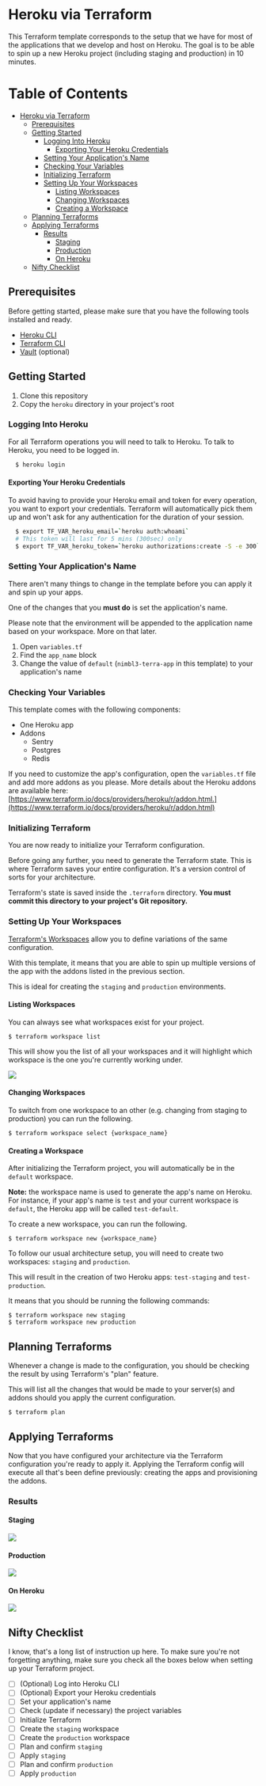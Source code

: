 # Heroku via Terraform

This Terraform template corresponds to the setup that we have for most of the applications that we develop and host on Heroku. The goal is to be able to spin up a new Heroku project (including staging and production) in 10 minutes.

# Table of Contents

  * [Heroku via Terraform](#heroku-via-terraform)
      * [Prerequisites](#prerequisites)
      * [Getting Started](#getting-started)
         * [Logging Into Heroku](#logging-into-heroku)
            * [Exporting Your Heroku Credentials](#exporting-your-heroku-credentials)
         * [Setting Your Application's Name](#setting-your-applications-name)
         * [Checking Your Variables](#checking-your-variables)
         * [Initializing Terraform](#initializing-terraform)
         * [Setting Up Your Workspaces](#setting-up-your-workspaces)
            * [Listing Workspaces](#listing-workspaces)
            * [Changing Workspaces](#changing-workspaces)
            * [Creating a Workspace](#creating-a-workspace)
      * [Planning Terraforms](#planning-terraforms)
      * [Applying Terraforms](#applying-terraforms)
         * [Results](#results)
            * [Staging](#staging)
            * [Production](#production)
            * [On Heroku](#on-heroku)
      * [Nifty Checklist](#nifty-checklist)

## Prerequisites

Before getting started, please make sure that you have the following tools installed and ready.

- [Heroku CLI](https://devcenter.heroku.com/categories/command-line)
- [Terraform CLI](https://www.terraform.io/downloads.html)
- [Vault](https://www.vaultproject.io/downloads.html) (optional)

## Getting Started

1. Clone this repository
2. Copy the `heroku` directory in your project's root

### Logging Into Heroku

For all Terraform operations you will need to talk to Heroku. To talk to Heroku, you need to be logged in.

```bash
  $ heroku login
```

#### Exporting Your Heroku Credentials

To avoid having to provide your Heroku email and token for every operation, you want to export your credentials. Terraform will automatically pick them up and won't ask for any authentication for the duration of your session.

```bash
  $ export TF_VAR_heroku_email=`heroku auth:whoami`
  # This token will last for 5 mins (300sec) only
  $ export TF_VAR_heroku_token=`heroku authorizations:create -S -e 300`
```

### Setting Your Application's Name

There aren't many things to change in the template before you can apply it and spin up your apps.

One of the changes that you **must do** is set the application's name.

Please note that the environment will be appended to the application name based on your workspace. More on that later.

1. Open `variables.tf`
2. Find the `app_name` block
3. Change the value of `default` (`nimbl3-terra-app` in this template) to your application's name

### Checking Your Variables

This template comes with the following components:

- One Heroku app
- Addons
  + Sentry
  + Postgres
  + Redis

If you need to customize the app's configuration, open the `variables.tf` file and add more addons as you please. More details about the Heroku addons are available here: [https://www.terraform.io/docs/providers/heroku/r/addon.html.](https://www.terraform.io/docs/providers/heroku/r/addon.html)

### Initializing Terraform

You are now ready to initialize your Terraform configuration.

Before going any further, you need to generate the Terraform state. This is where Terraform saves your entire configuration. It's a version control of sorts for your architecture.

Terraform's state is saved inside the `.terraform` directory. **You must commit this directory to your project's Git repository.**

### Setting Up Your Workspaces

[Terraform's Workspaces](https://www.terraform.io/docs/state/workspaces.html) allow you to define variations of the same configuration.

With this template, it means that you are able to spin up multiple versions of the app with the addons listed in the previous section.

This is ideal for creating the `staging` and `production` environments.

#### Listing Workspaces

You can always see what workspaces exist for your project.

```
$ terraform workspace list
```

This will show you the list of all your workspaces and it will highlight which workspace is the one you're currently working under.

![][flavor_list]

#### Changing Workspaces

To switch from one workspace to an other (e.g. changing from staging to production) you can run the following.

```
$ terraform workspace select {workspace_name}
```

#### Creating a Workspace

After initializing the Terraform project, you will automatically be in the `default` workspace.

**Note:** the workspace name is used to generate the app's name on Heroku. For instance, if your app's name is `test` and your current workspace is `default`, the Heroku app will be called `test-default`.

To create a new workspace, you can run the following.

```
$ terraform workspace new {workspace_name}
```

To follow our usual architecture setup, you will need to create two workspaces: `staging` and `production`.

This will result in the creation of two Heroku apps: `test-staging` and `test-production`.

It means that you should be running the following commands:

```
$ terraform workspace new staging
$ terraform workspace new production
```

## Planning Terraforms

Whenever a change is made to the configuration, you should be checking the result by using Terraform's "plan" feature.

This will list all the changes that would be made to your server(s) and addons should you apply the current configuration.

```
$ terraform plan
```

## Applying Terraforms

Now that you have configured your architecture via the Terraform configuration you're ready to apply it. Applying the Terraform config will execute all that's been define previously: creating the apps and provisioning the addons.

### Results

#### Staging
  
![][staging]

#### Production
    
![][production]

#### On Heroku

![][app_flavors]

## Nifty Checklist

I know, that's a long list of instruction up here. To make sure you're not forgetting anything, make sure you check all the boxes below when setting up your Terraform project.

- [ ] (Optional) Log into Heroku CLI
- [ ] (Optional) Export your Heroku credentials
- [ ] Set your application's name
- [ ] Check (update if necessary) the project variables
- [ ] Initialize Terraform
- [ ] Create the `staging` workspace
- [ ] Create the `production` workspace
- [ ] Plan and confirm `staging`
- [ ] Apply `staging`
- [ ] Plan and confirm `production`
- [ ] Apply `production`

[flavor_list]: <screenshots/flavor_list.png>
[app_flavors]: <screenshots/app_flavors.png>
[staging]:<screenshots/staging_created.png>
[production]:<screenshots/production_created.png>